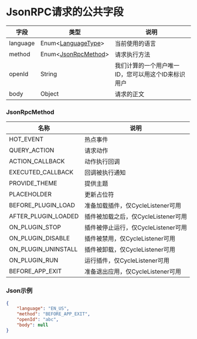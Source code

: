 # JsonRPC请求的公共字段

| 字段       | 类型                                                   | 说明                          |
|----------|------------------------------------------------------|-----------------------------|
| language | Enum<[LanguageType](appendix/language_code.md#语言编码)> | 当前使用的语言                     |
| method   | Enum<[JsonRpcMethod](#jsonrpcmethod)>                | 请求执行方法                      |
| openId   | String                                               | 我们计算的一个用户唯一ID，您可以用这个ID来标识用户 |
| body     | Object                                               | 请求的正文                       |

### JsonRpcMethod

| 名称                  | 说明                       |
|---------------------|--------------------------|
| HOT_EVENT           | 热点事件                     |
| QUERY_ACTION        | 请求动作                     |
| ACTION_CALLBACK     | 动作执行回调                   |
| EXECUTED_CALLBACK   | 回调被执行通知                  |
| PROVIDE_THEME       | 提供主题                     |
| PLACEHOLDER         | 更新占位符                    |
| BEFORE_PLUGIN_LOAD  | 准备加载插件，仅CycleListener可用  |
| AFTER_PLUGIN_LOADED | 插件被加载之后，仅CycleListener可用 |
| ON_PLUGIN_STOP      | 插件被停止运行，仅CycleListener可用 |
| ON_PLUGIN_DISABLE   | 插件被禁用，仅CycleListener可用   |
| ON_PLUGIN_UNINSTALL | 插件被卸载，仅CycleListener可用   |
| ON_PLUGIN_RUN       | 运行插件，仅CycleListener可用    |
| BEFORE_APP_EXIT     | 准备退出应用，仅CycleListener可用  |

### Json示例

```json
{
    "language": "EN_US",
    "method": "BEFORE_APP_EXIT",
    "openId": "abc",
    "body": null
}
```
